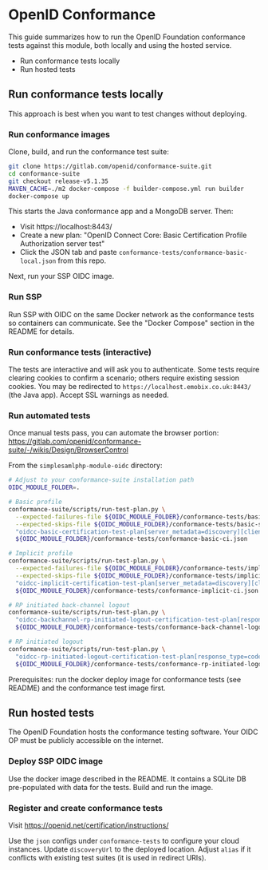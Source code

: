 # OpenID Conformance

This guide summarizes how to run the OpenID Foundation conformance tests
against this module, both locally and using the hosted service.

- Run conformance tests locally
- Run hosted tests

## Run conformance tests locally

This approach is best when you want to test changes without deploying.

### Run conformance images

Clone, build, and run the conformance test suite:

```bash
git clone https://gitlab.com/openid/conformance-suite.git
cd conformance-suite
git checkout release-v5.1.35
MAVEN_CACHE=./m2 docker-compose -f builder-compose.yml run builder
docker-compose up
```

This starts the Java conformance app and a MongoDB server. Then:

- Visit https://localhost:8443/
- Create a new plan:
  "OpenID Connect Core: Basic Certification Profile Authorization server test"
- Click the JSON tab and paste
  `conformance-tests/conformance-basic-local.json` from this repo.

Next, run your SSP OIDC image.

### Run SSP

Run SSP with OIDC on the same Docker network as the conformance tests so
containers can communicate. See the "Docker Compose" section in the
README for details.

### Run conformance tests (interactive)

The tests are interactive and will ask you to authenticate. Some tests
require clearing cookies to confirm a scenario; others require existing
session cookies. You may be redirected to
`https://localhost.emobix.co.uk:8443/` (the Java app). Accept SSL
warnings as needed.

### Run automated tests

Once manual tests pass, you can automate the browser portion:
https://gitlab.com/openid/conformance-suite/-/wikis/Design/BrowserControl

From the `simplesamlphp-module-oidc` directory:

```bash
# Adjust to your conformance-suite installation path
OIDC_MODULE_FOLDER=.

# Basic profile
conformance-suite/scripts/run-test-plan.py \
  --expected-failures-file ${OIDC_MODULE_FOLDER}/conformance-tests/basic-warnings.json \
  --expected-skips-file ${OIDC_MODULE_FOLDER}/conformance-tests/basic-skips.json \
  "oidcc-basic-certification-test-plan[server_metadata=discovery][client_registration=static_client]" \
  ${OIDC_MODULE_FOLDER}/conformance-tests/conformance-basic-ci.json

# Implicit profile
conformance-suite/scripts/run-test-plan.py \
  --expected-failures-file ${OIDC_MODULE_FOLDER}/conformance-tests/implicit-warnings.json \
  --expected-skips-file ${OIDC_MODULE_FOLDER}/conformance-tests/implicit-skips.json \
  "oidcc-implicit-certification-test-plan[server_metadata=discovery][client_registration=static_client]" \
  ${OIDC_MODULE_FOLDER}/conformance-tests/conformance-implicit-ci.json

# RP initiated back-channel logout
conformance-suite/scripts/run-test-plan.py \
  "oidcc-backchannel-rp-initiated-logout-certification-test-plan[response_type=code][client_registration=static_client]" \
  ${OIDC_MODULE_FOLDER}/conformance-tests/conformance-back-channel-logout-ci.json

# RP initiated logout
conformance-suite/scripts/run-test-plan.py \
  "oidcc-rp-initiated-logout-certification-test-plan[response_type=code][client_registration=static_client]" \
  ${OIDC_MODULE_FOLDER}/conformance-tests/conformance-rp-initiated-logout-ci.json
```

Prerequisites: run the docker deploy image for conformance tests (see
README) and the conformance test image first.

## Run hosted tests

The OpenID Foundation hosts the conformance testing software. Your OIDC
OP must be publicly accessible on the internet.

### Deploy SSP OIDC image

Use the docker image described in the README. It contains a SQLite DB
pre-populated with data for the tests. Build and run the image.

### Register and create conformance tests

Visit https://openid.net/certification/instructions/

Use the `json` configs under `conformance-tests` to configure your cloud
instances. Update `discoveryUrl` to the deployed location. Adjust `alias`
if it conflicts with existing test suites (it is used in redirect URIs).
